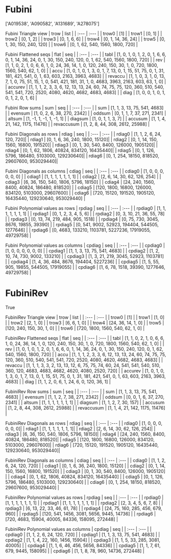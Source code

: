 # Fubini
['A019538', 'A090582', 'A131689', 'A278075']

Fubini Triangle view
| trow  |  list  |
| :---  |  :---  |
| trow0 | [1] |
| trow1 | [0, 1] |
| trow2 | [0, 1, 2] |
| trow3 | [0, 1, 6, 6] |
| trow4 | [0, 1, 14, 36, 24] |
| trow5 | [0, 1, 30, 150, 240, 120] |
| trow6 | [0, 1, 62, 540, 1560, 1800, 720] |

Fubini Flattened seqs
| flat      |   seq  |
| :---      |  :---  |
| tabl     | [1, 0, 1, 0, 1, 2, 0, 1, 6, 6, 0, 1, 14, 36, 24, 0, 1, 30, 150, 240, 120, 0, 1, 62, 540, 1560, 1800, 720] |
| rev      | [1, 1, 0, 2, 1, 0, 6, 6, 1, 0, 24, 36, 14, 1, 0, 120, 240, 150, 30, 1, 0, 720, 1800, 1560, 540, 62, 1, 0] |
| accu     | [1, 0, 1, 0, 1, 3, 0, 1, 7, 13, 0, 1, 15, 51, 75, 0, 1, 31, 181, 421, 541, 0, 1, 63, 603, 2163, 3963, 4683] |
| revaccu  | [1, 1, 0, 3, 1, 0, 13, 7, 1, 0, 75, 51, 15, 1, 0, 541, 421, 181, 31, 1, 0, 4683, 3963, 2163, 603, 63, 1, 0] |
| accurev  | [1, 1, 1, 2, 3, 3, 6, 12, 13, 13, 24, 60, 74, 75, 75, 120, 360, 510, 540, 541, 541, 720, 2520, 4080, 4620, 4682, 4683, 4683] |
| diag     | [1, 0, 0, 1, 0, 1, 0, 1, 2, 0, 1, 6] |

Fubini Row sums
| sum        |   seq  |
| :---       |  :---  |
| sum       | [1, 1, 3, 13, 75, 541, 4683] |
| evensum   | [1, 0, 2, 6, 38, 270, 2342] |
| oddsum    | [0, 1, 1, 7, 37, 271, 2341] |
| altsum    | [1, -1, 1, -1, 1, -1, 1] |
| diagsum   | [1, 0, 1, 1, 3, 7] |
| accusum   | [1, 1, 4, 21, 142, 1175, 11476] |
| revaccusum | [1, 2, 8, 44, 308, 2612, 25988] |

Fubini Diagonals as rows
| rdiag  |   seq  |
| :---   |  :---  |
| rdiag0 | [1, 1, 2, 6, 24, 120, 720]|
| rdiag1 | [0, 1, 6, 36, 240, 1800, 15120]|
| rdiag2 | [0, 1, 14, 150, 1560, 16800, 191520]|
| rdiag3 | [0, 1, 30, 540, 8400, 126000, 1905120]|
| rdiag4 | [0, 1, 62, 1806, 40824, 834120, 16435440]|
| rdiag5 | [0, 1, 126, 5796, 186480, 5103000, 129230640]|
| rdiag6 | [0, 1, 254, 18150, 818520, 29607600, 953029440]|

Fubini Diagonals as columns
| cdiag  |   seq  |
| :---   |  :---  |
| cdiag0 | [1, 0, 0, 0, 0, 0, 0] |
| cdiag1 | [1, 1, 1, 1, 1, 1, 1] |
| cdiag2 | [2, 6, 14, 30, 62, 126, 254] |
| cdiag3 | [6, 36, 150, 540, 1806, 5796, 18150] |
| cdiag4 | [24, 240, 1560, 8400, 40824, 186480, 818520] |
| cdiag5 | [120, 1800, 16800, 126000, 834120, 5103000, 29607600] |
| cdiag6 | [720, 15120, 191520, 1905120, 16435440, 129230640, 953029440] |

Fubini Polynomial values as rows
| rpdiag  |   seq  |
| :---    |  :---  |
| rpdiag0 | [1, 1, 1, 1, 1, 1, 1] |
| rpdiag1 | [0, 1, 2, 3, 4, 5, 6] |
| rpdiag2 | [0, 3, 10, 21, 36, 55, 78] |
| rpdiag3 | [0, 13, 74, 219, 484, 905, 1518] |
| rpdiag4 | [0, 75, 730, 3045, 8676, 19855, 39390] |
| rpdiag5 | [0, 541, 9002, 52923, 194404, 544505, 1277646] |
| rpdiag6 | [0, 4683, 133210, 1103781, 5227236, 17919055, 49729758] |

Fubini Polynomial values as columns
| cpdiag  |   seq  |
| :---    |  :---  |
| cpdiag0 | [1, 0, 0, 0, 0, 0, 0] |
| cpdiag1 | [1, 1, 3, 13, 75, 541, 4683] |
| cpdiag2 | [1, 2, 10, 74, 730, 9002, 133210] |
| cpdiag3 | [1, 3, 21, 219, 3045, 52923, 1103781] |
| cpdiag4 | [1, 4, 36, 484, 8676, 194404, 5227236] |
| cpdiag5 | [1, 5, 55, 905, 19855, 544505, 17919055] |
| cpdiag6 | [1, 6, 78, 1518, 39390, 1277646, 49729758] |

# FubiniRev
True

FubiniRev Triangle view
| trow  |  list  |
| :---  |  :---  |
| trow0 | [1] |
| trow1 | [1, 0] |
| trow2 | [2, 1, 0] |
| trow3 | [6, 6, 1, 0] |
| trow4 | [24, 36, 14, 1, 0] |
| trow5 | [120, 240, 150, 30, 1, 0] |
| trow6 | [720, 1800, 1560, 540, 62, 1, 0] |

FubiniRev Flattened seqs
| flat      |   seq  |
| :---      |  :---  |
| tabl     | [1, 1, 0, 2, 1, 0, 6, 6, 1, 0, 24, 36, 14, 1, 0, 120, 240, 150, 30, 1, 0, 720, 1800, 1560, 540, 62, 1, 0] |
| rev      | [1, 0, 1, 0, 1, 2, 0, 1, 6, 6, 0, 1, 14, 36, 24, 0, 1, 30, 150, 240, 120, 0, 1, 62, 540, 1560, 1800, 720] |
| accu     | [1, 1, 1, 2, 3, 3, 6, 12, 13, 13, 24, 60, 74, 75, 75, 120, 360, 510, 540, 541, 541, 720, 2520, 4080, 4620, 4682, 4683, 4683] |
| revaccu  | [1, 1, 1, 3, 3, 2, 13, 13, 12, 6, 75, 75, 74, 60, 24, 541, 541, 540, 510, 360, 120, 4683, 4683, 4682, 4620, 4080, 2520, 720] |
| accurev  | [1, 0, 1, 0, 1, 3, 0, 1, 7, 13, 0, 1, 15, 51, 75, 0, 1, 31, 181, 421, 541, 0, 1, 63, 603, 2163, 3963, 4683] |
| diag     | [1, 1, 2, 0, 6, 1, 24, 6, 0, 120, 36, 1] |

FubiniRev Row sums
| sum        |   seq  |
| :---       |  :---  |
| sum       | [1, 1, 3, 13, 75, 541, 4683] |
| evensum   | [1, 1, 2, 7, 38, 271, 2342] |
| oddsum    | [0, 0, 1, 6, 37, 270, 2341] |
| altsum    | [1, 1, 1, 1, 1, 1, 1] |
| diagsum   | [1, 1, 2, 7, 30, 157] |
| accusum   | [1, 2, 8, 44, 308, 2612, 25988] |
| revaccusum | [1, 1, 4, 21, 142, 1175, 11476] |

FubiniRev Diagonals as rows
| rdiag  |   seq  |
| :---   |  :---  |
| rdiag0 | [1, 0, 0, 0, 0, 0, 0]|
| rdiag1 | [1, 1, 1, 1, 1, 1, 1]|
| rdiag2 | [2, 6, 14, 30, 62, 126, 254]|
| rdiag3 | [6, 36, 150, 540, 1806, 5796, 18150]|
| rdiag4 | [24, 240, 1560, 8400, 40824, 186480, 818520]|
| rdiag5 | [120, 1800, 16800, 126000, 834120, 5103000, 29607600]|
| rdiag6 | [720, 15120, 191520, 1905120, 16435440, 129230640, 953029440]|

FubiniRev Diagonals as columns
| cdiag  |   seq  |
| :---   |  :---  |
| cdiag0 | [1, 1, 2, 6, 24, 120, 720] |
| cdiag1 | [0, 1, 6, 36, 240, 1800, 15120] |
| cdiag2 | [0, 1, 14, 150, 1560, 16800, 191520] |
| cdiag3 | [0, 1, 30, 540, 8400, 126000, 1905120] |
| cdiag4 | [0, 1, 62, 1806, 40824, 834120, 16435440] |
| cdiag5 | [0, 1, 126, 5796, 186480, 5103000, 129230640] |
| cdiag6 | [0, 1, 254, 18150, 818520, 29607600, 953029440] |

FubiniRev Polynomial values as rows
| rpdiag  |   seq  |
| :---    |  :---  |
| rpdiag0 | [1, 1, 1, 1, 1, 1, 1] |
| rpdiag1 | [1, 1, 1, 1, 1, 1, 1] |
| rpdiag2 | [2, 3, 4, 5, 6, 7, 8] |
| rpdiag3 | [6, 13, 22, 33, 46, 61, 78] |
| rpdiag4 | [24, 75, 160, 285, 456, 679, 960] |
| rpdiag5 | [120, 541, 1456, 3081, 5656, 9445, 14736] |
| rpdiag6 | [720, 4683, 15904, 40005, 84336, 158095, 272448] |

FubiniRev Polynomial values as columns
| cpdiag  |   seq  |
| :---    |  :---  |
| cpdiag0 | [1, 1, 2, 6, 24, 120, 720] |
| cpdiag1 | [1, 1, 3, 13, 75, 541, 4683] |
| cpdiag2 | [1, 1, 4, 22, 160, 1456, 15904] |
| cpdiag3 | [1, 1, 5, 33, 285, 3081, 40005] |
| cpdiag4 | [1, 1, 6, 46, 456, 5656, 84336] |
| cpdiag5 | [1, 1, 7, 61, 679, 9445, 158095] |
| cpdiag6 | [1, 1, 8, 78, 960, 14736, 272448] |

